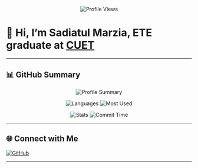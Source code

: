 <!-- Inspired by Asif Azad Bhai -->

<p align="center">
  <img src="https://komarev.com/ghpvc/?username=sadia-marzia&color=brightgreen" alt="Profile Views" />
</p>

# 👋 Hi, I’m Sadiatul Marzia, **ETE graduate at [CUET](https://www.cuet.ac.bd/)**  


---

## 📊 GitHub Summary

<div align="center">

![Profile Summary](http://github-profile-summary-cards.vercel.app/api/cards/profile-details?username=sadia-marzia&theme=onedark)

![Languages](http://github-profile-summary-cards.vercel.app/api/cards/repos-per-language?username=sadia-marzia&theme=onedark) 
![Most Used](http://github-profile-summary-cards.vercel.app/api/cards/most-commit-language?username=sadia-marzia&theme=onedark)

![Stats](http://github-profile-summary-cards.vercel.app/api/cards/stats?username=sadia-marzia&theme=onedark) 
![Commit Time](http://github-profile-summary-cards.vercel.app/api/cards/productive-time?username=sadia-marzia&theme=onedark&utcOffset=6)

</div>


---



## 🌐 Connect with Me

<div align="left">

[![GitHub](https://img.shields.io/badge/GitHub-Sadiatul--Marzia-black?style=flat-square&logo=github)](https://github.com/sadia-marzia)

</div>

---



